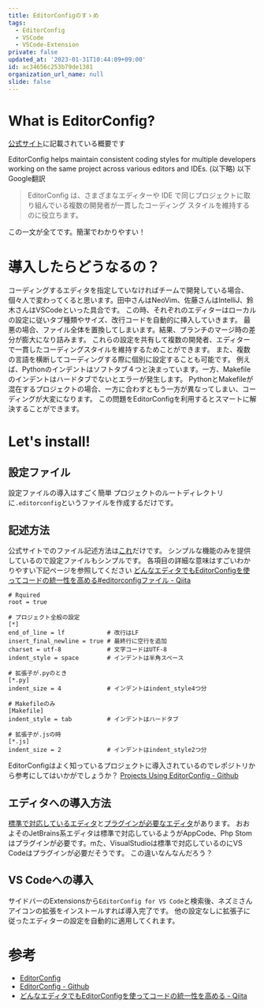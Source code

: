 ```yaml
---
title: EditorConfigのすゝめ
tags:
  - EditorConfig
  - VSCode
  - VSCode-Extension
private: false
updated_at: '2023-01-31T10:44:09+09:00'
id: ac34656c253b79de1381
organization_url_name: null
slide: false
---
```

# What is EditorConfig?

[公式サイト](https://editorconfig.org/)に記載されている概要です

EditorConfig helps maintain consistent coding styles for multiple developers working on the same project across various editors and IDEs. (以下略)
以下Google翻訳

> EditorConfig は、さまざまなエディターや IDE で同じプロジェクトに取り組んでいる複数の開発者が一貫したコーディング スタイルを維持するのに役立ちます。

この一文が全てです。簡潔でわかりやすい！

# 導入したらどうなるの？

コーディングするエディタを指定していなければチームで開発している場合、個々人で変わってくると思います。田中さんはNeoVim、佐藤さんはIntelliJ、鈴木さんはVSCodeといった具合です。
この時、それぞれのエディターはローカルの設定に従いタブ種類やサイズ、改行コードを自動的に挿入していきます。
最悪の場合、ファイル全体を置換してしまいます。結果、ブランチのマージ時の差分が膨大になり詰みます。
これらの設定を共有して複数の開発者、エディターで一貫したコーディングスタイルを維持するためことができます。
また、複数の言語を横断してコーディングする際に個別に設定することも可能です。
例えば、Pythonのインデントはソフトタブ４つと決まっています。一方、Makefileのインデントはハードタブでないとエラーが発生します。
PythonとMakefileが混在するプロジェクトの場合、一方に合わすともう一方が異なってしまい、コーディングが大変になります。
この問題をEditorConfigを利用するとスマートに解決することができます。

# Let's install!

## 設定ファイル

設定ファイルの導入はすごく簡単
プロジェクトのルートディレクトリに`.editorconfig`というファイルを作成するだけです。

## 記述方法

公式サイトでのファイル記述方法は[これ](https://editorconfig.org/#example-file)だけです。
シンプルな機能のみを提供しているので設定ファイルもシンプルです。
各項目の詳細な意味はすごいわかりやすい下記ページを参照してください
[どんなエディタでもEditorConfigを使ってコードの統一性を高める#editorconfigファイル - Qiita](https://qiita.com/naru0504/items/82f09881abaf3f4dc171#%E8%A8%AD%E5%AE%9A%E3%83%95%E3%82%A1%E3%82%A4%E3%83%AB%E3%81%AE%E6%9B%B8%E3%81%8D%E6%96%B9)

```
# Rquired
root = true

# プロジェクト全般の設定
[*]
end_of_line = lf            # 改行はLF
insert_final_newline = true # 最終行に空行を追加
charset = utf-8             # 文字コードはUTF-8
indent_style = space        # インデントは半角スペース

# 拡張子が.pyのとき
[*.py]
indent_size = 4             # インデントはindent_style4つ分

# Makefileのみ
[Makefile]
indent_style = tab          # インデントはハードタブ

# 拡張子が.jsの時
[*.js]
indent_size = 2             # インデントはindent_style2つ分
```

EditorConfigはよく知っているプロジェクトに導入されているのでレポジトリから参考にしてはいかがでしょうか？
[Projects Using EditorConfig - Github](https://github.com/editorconfig/editorconfig/wiki/Projects-Using-EditorConfig)

## エディタへの導入方法

[標準で対応しているエディタ](https://editorconfig.org/#pre-installed)と[プラグインが必要なエディタ](https://editorconfig.org/#download)があります。
おおよそのJetBrains系エディタは標準で対応しているようがAppCode、Php Stomはプラグインが必要です。mた、VisualStudioは標準で対応しているのにVS Codeはプラグインが必要だそうです。
この違いなんなんだろう？

## VS Codeへの導入

サイドバーのExtensionsから`EditorConfig for VS Code`と検索後、ネズミさんアイコンの拡張をインストールすれば導入完了です。
他の設定なしに拡張子に従ったエディターの設定を自動的に適用してくれます。

# 参考

- [EditorConfig](https://editorconfig.org/)
- [EditorConfig - Github](https://github.com/editorconfig/)
- [どんなエディタでもEditorConfigを使ってコードの統一性を高める - Qiita](https://qiita.com/naru0504/items/82f09881abaf3f4dc171)
